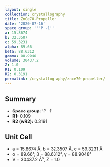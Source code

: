 ```yaml
---
layout: single
collection: crystallography
title: ZnCe70-Propeller
date: '2020-07-16'
space_group: '''P -1'''
a: 15.8674
b: 32.3507
c: 59.3231
alpha: 89.66
beta: 88.6312
gamma: 88.9048
volume: 30437.2
Z: 1.0
R1: 0.109
R2: 0.3191
permalink: /crystallography/znce70-propeller/
---
```


## Summary

- **Space group:** 'P -1'
- **R1:** 0.109
- **R2 (wR2):** 0.3191

## Unit Cell
- a = 15.8674 Å, b = 32.3507 Å, c = 59.3231 Å
- α = 89.66°, β = 88.6312°, γ = 88.9048°
- V = 30437.2 Å³, Z = 1.0
